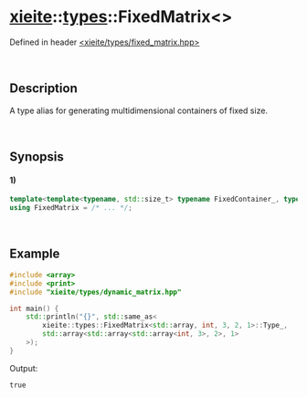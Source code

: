 # [xieite](../../xieite.md)\:\:[types](../../types.md)\:\:FixedMatrix\<\>
Defined in header [<xieite/types/fixed_matrix.hpp>](../../../include/xieite/types/fixed_matrix.hpp)

&nbsp;

## Description
A type alias for generating multidimensional containers of fixed size.

&nbsp;

## Synopsis
#### 1)
```cpp
template<template<typename, std::size_t> typename FixedContainer_, typename Value_, std::size_t... sizes_>
using FixedMatrix = /* ... */;
```

&nbsp;

## Example
```cpp
#include <array>
#include <print>
#include "xieite/types/dynamic_matrix.hpp"

int main() {
    std::println("{}", std::same_as<
        xieite::types::FixedMatrix<std::array, int, 3, 2, 1>::Type_,
        std::array<std::array<std::array<int, 3>, 2>, 1>
    >);
}
```
Output:
```
true
```
